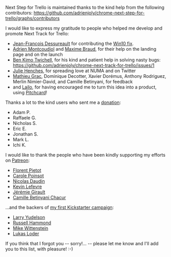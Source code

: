 Next Step for Trello is maintained thanks to the kind help from the following contributors: https://github.com/adrienjoly/chrome-next-step-for-trello/graphs/contributors

I would like to express my gratitude to people who helped me develop and promote Next Track for Trello:

- [Jean-François Dessureault](http://github.com/JeffDess) for contributing the [Win10 fix](https://github.com/adrienjoly/chrome-next-step-for-trello/pull/26).
- [Adrien Montcoudiol](http://twitter.com/adrienm) and [Maxime Braud](http://twitter.com/mxbraud), for their help on the landing page and on the launch
- [Ben Kimo Twichell](http://www.iambent.com/), for his kind and patient help in solving nasty bugs: https://github.com/adrienjoly/chrome-next-track-for-trello/issues/1
- [Julie Henches](https://twitter.com/j_henches), for spreading love at NUMA and on Twitter
- [Mathieu Grac](http://www.mathieugrac.com/), Dominique Decotter, Xavier Dorémus, Anthony Rodriguez, Merlin Nimier-David, and Camille Betinyani, for feedback
- and [Lailo](https://twitter.com/lailo_ch), for having encouraged me to turn this idea into a product, using [Pitchcard](http://pitchcard.io)!

Thanks a lot to the kind users who sent me a [donation](https://adrienjoly.com/donate):

- Adam P.
- Raffaele G.
- Nicholas S.
- Eric E.
- Jonathan S.
- Mark L.
- Ichi K.

I would like to thank the people who have been kindly supporting my efforts on [Patreon](https://www.patreon.com/adrienjoly):

- [Florent Pietot](https://www.patreon.com/user/creators?u=4725336)
- [Carole Poinsot](https://www.patreon.com/user/creators?u=2970581)
- [Nicolas Daudin](https://www.patreon.com/user/creators?u=4570823)
- [Kevin Lefevre](https://www.patreon.com/user?u=4535157)
- [Jérémie Girault](https://www.patreon.com/user?u=4535051)
- [Camille Betinyani Chacur](https://www.patreon.com/user?u=4534824)

...and the backers of [my first Kickstarter campaign](https://www.kickstarter.com/projects/adrienjoly/next-step-for-trello-v20):

- [Larry Yudelson](https://www.kickstarter.com/profile/1180496836)
- [Russell Hammond](https://www.kickstarter.com/profile/237466455)
- [Mike Wittenstein](https://www.kickstarter.com/profile/671686487)
- [Lukas Loder](https://www.kickstarter.com/profile/18699683)

If you think that I forgot you -- sorry!... -- please let me know and I'll add you to this list, with pleasure! :-)
